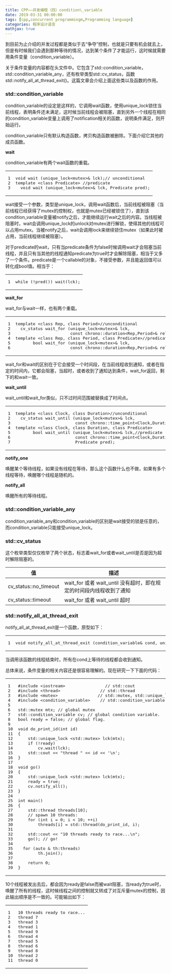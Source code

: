 ```yaml
---
title: CPP——并发编程（四）condition\_variable
date: 2019-03-31 00:00:00
tags: [cpp,concurrent programmingm,Programming language]
categories: 程序设计语言
mathjax: true
---   
```


到目前为止介绍的并发过程都是类似于去“争夺”控制，也就是只要有机会就去上，但是有时候我们会遇到那种等待的情况，达到某个条件了才能运行，这时候就需要用条件变量（condition\_variable）。


<!--more-->


关于条件变量的内容都在头文件中。它包含了std::condition\_variable，std::condition\_variable\_any，还有枚举类型std::cv\_status，函数std::notify\_all\_at\_thread\_exit()。这篇文章会介绍上面这些类以及函数的作用。

### [](about:blank#std-condition-variable "std::condition_variable")std::condition\_variable

condition\_variable的设定是这样的，它调用wait函数，使用unique\_lock锁住当前线程，表明条件还未满足，这时候当前线程会被阻塞，直到另外一个线程在相同的condition\_variable变量上调用了notification相关的函数，说明条件满足，则开始运行。

condition\_variable只有默认构造函数，拷贝构造函数被删除。下面介绍它其他的成员函数。

**wait**

condition\_variable有两个wait函数的重载。  

<table><tbody><tr><td class="gutter"><pre><span class="line">1</span><br><span class="line">2</span><br><span class="line">3</span><br></pre></td><td class="code"><pre><span class="line"><span class="function"><span class="keyword">void</span> <span class="title">wait</span> <span class="params">(unique_lock&lt;mutex&gt;&amp; lck)</span></span>;<span class="comment">// unconditional</span></span><br><span class="line"><span class="keyword">template</span> &lt;<span class="class"><span class="keyword">class</span> <span class="title">Predicate</span>&gt; //<span class="title">predicate</span></span></span><br><span class="line"><span class="class">  <span class="title">void</span> <span class="title">wait</span> (<span class="title">unique_lock</span>&lt;mutex&gt;&amp; <span class="title">lck</span>, <span class="title">Predicate</span> <span class="title">pred</span>);</span></span><br></pre></td></tr></tbody></table>

wait接受一个参数，类型是unique\_lock，调用wait函数后，当前线程被阻塞（当前线程已经获得了mutex的控制权，也就是mutex已经被锁住了），直到该condition\_variable变量被notify之后，才能继续运行wait之后的内容。当线程被阻塞时，wait会调用unique\_lock的unlock对mutex进行解锁，使得其他的线程可以占用mutex。当被notify之后，wait会调用lock来继续锁住mutex（如果此时被占用，当前线程继续被阻塞）。

对于predicate的wait，只有当predicate条件为false时候调用wait才会阻塞当前线程，并且只有当其他的线程通知predicate为true时才会解除阻塞，相当于又多了一个条件。predicate是一个callable的对象，不接受参数，并且能返回值可以转化成bool值。相当于：  

<table><tbody><tr><td class="gutter"><pre><span class="line">1</span><br></pre></td><td class="code"><pre><span class="line"><span class="keyword">while</span> (!pred()) wait(lck);</span><br></pre></td></tr></tbody></table>

**wait\_for**

wait\_for与wait一样，也有两个重载。  

<table><tbody><tr><td class="gutter"><pre><span class="line">1</span><br><span class="line">2</span><br><span class="line">3</span><br><span class="line">4</span><br><span class="line">5</span><br><span class="line">6</span><br></pre></td><td class="code"><pre><span class="line"><span class="keyword">template</span> &lt;<span class="class"><span class="keyword">class</span> <span class="title">Rep</span>, <span class="title">class</span> <span class="title">Period</span>&gt;//<span class="title">unconditional</span></span></span><br><span class="line"><span class="class">  <span class="title">cv_status</span> <span class="title">wait_for</span> (<span class="title">unique_lock</span>&lt;mutex&gt;&amp; <span class="title">lck</span>,</span></span><br><span class="line"><span class="class">                      <span class="title">const</span> <span class="title">chrono</span>:</span>:duration&lt;Rep,Period&gt;&amp; rel_time);</span><br><span class="line"><span class="keyword">template</span> &lt;<span class="class"><span class="keyword">class</span> <span class="title">Rep</span>, <span class="title">class</span> <span class="title">Period</span>, <span class="title">class</span> <span class="title">Predicate</span>&gt;//<span class="title">predicate</span></span></span><br><span class="line"><span class="class">       <span class="title">bool</span> <span class="title">wait_for</span> (<span class="title">unique_lock</span>&lt;mutex&gt;&amp; <span class="title">lck</span>,</span></span><br><span class="line"><span class="class">                      <span class="title">const</span> <span class="title">chrono</span>:</span>:duration&lt;Rep,Period&gt;&amp; rel_time, Predicate pred);</span><br></pre></td></tr></tbody></table>

wait\_for和wait的区别在于它会接受一个时间段，在当前线程收到通知，或者在指定的时间内，它都会阻塞，当超时，或者收到了通知达到条件，wait\_for返回，剩下的和wait一致。

**wait\_until**

wait\_until和wait\_for类似，只不过时间范围被替换成了时间点。  

<table><tbody><tr><td class="gutter"><pre><span class="line">1</span><br><span class="line">2</span><br><span class="line">3</span><br><span class="line">4</span><br><span class="line">5</span><br><span class="line">6</span><br><span class="line">7</span><br></pre></td><td class="code"><pre><span class="line"><span class="keyword">template</span> &lt;<span class="class"><span class="keyword">class</span> <span class="title">Clock</span>, <span class="title">class</span> <span class="title">Duration</span>&gt;//<span class="title">unconditional</span></span></span><br><span class="line"><span class="class">  <span class="title">cv_status</span> <span class="title">wait_until</span> (<span class="title">unique_lock</span>&lt;mutex&gt;&amp; <span class="title">lck</span>,</span></span><br><span class="line"><span class="class">                        <span class="title">const</span> <span class="title">chrono</span>:</span>:time_point&lt;Clock,Duration&gt;&amp; abs_time);</span><br><span class="line"><span class="keyword">template</span> &lt;<span class="class"><span class="keyword">class</span> <span class="title">Clock</span>, <span class="title">class</span> <span class="title">Duration</span>, <span class="title">class</span> <span class="title">Predicate</span>&gt;</span></span><br><span class="line"><span class="class">       <span class="title">bool</span> <span class="title">wait_until</span> (<span class="title">unique_lock</span>&lt;mutex&gt;&amp; <span class="title">lck</span>,//<span class="title">predicate</span></span></span><br><span class="line"><span class="class">                        <span class="title">const</span> <span class="title">chrono</span>:</span>:time_point&lt;Clock,Duration&gt;&amp; abs_time,</span><br><span class="line">                        Predicate pred);</span><br></pre></td></tr></tbody></table>

**notify\_one**

唤醒某个等待线程，如果没有线程在等待，那么这个函数什么也不做，如果有多个线程等待，唤醒哪个线程是随机的。

**notify\_all**

唤醒所有的等待线程。

### [](about:blank#std-condition-variable-any "std::condition_variable_any")std::condition\_variable\_any

condition\_variable\_any和condition\_variable的区别是wait接受的锁是任意的，而condition\_variable只能接受unique\_lock。

### [](about:blank#std-cv-status "std::cv_status")std::cv\_status

这个枚举类型仅仅枚举了两个状态，标志着wait\_for或者wait\_until是否是因为超时解除阻塞的。

| 值 | 描述 |
| --- | --- |
| cv\_status::no\_timeout | wait\_for 或者 wait\_until 没有超时，即在规定的时间段内线程收到了通知 |
| cv\_status::timeout | wait\_for 或者 wait\_until 超时 |

### [](about:blank#std-notify-all-at-thread-exit "std::notify_all_at_thread_exit")std::notify\_all\_at\_thread\_exit

notify\_all\_at\_thread\_exit是一个函数，原型如下：  

<table><tbody><tr><td class="gutter"><pre><span class="line">1</span><br></pre></td><td class="code"><pre><span class="line"><span class="function"><span class="keyword">void</span> <span class="title">notify_all_at_thread_exit</span> <span class="params">(condition_variable&amp; cond, unique_lock&lt;mutex&gt; lck)</span></span>;</span><br></pre></td></tr></tbody></table>

当调用该函数的线程结束时，所有在cond上等待的线程都会收到通知。

总体来说，条件变量的相关内容还是很容易理解的。现在研究一下下面的代码：

<table><tbody><tr><td class="gutter"><pre><span class="line">1</span><br><span class="line">2</span><br><span class="line">3</span><br><span class="line">4</span><br><span class="line">5</span><br><span class="line">6</span><br><span class="line">7</span><br><span class="line">8</span><br><span class="line">9</span><br><span class="line">10</span><br><span class="line">11</span><br><span class="line">12</span><br><span class="line">13</span><br><span class="line">14</span><br><span class="line">15</span><br><span class="line">16</span><br><span class="line">17</span><br><span class="line">18</span><br><span class="line">19</span><br><span class="line">20</span><br><span class="line">21</span><br><span class="line">22</span><br><span class="line">23</span><br><span class="line">24</span><br><span class="line">25</span><br><span class="line">26</span><br><span class="line">27</span><br><span class="line">28</span><br><span class="line">29</span><br><span class="line">30</span><br><span class="line">31</span><br><span class="line">32</span><br><span class="line">33</span><br><span class="line">34</span><br><span class="line">35</span><br><span class="line">36</span><br><span class="line">37</span><br><span class="line">38</span><br><span class="line">39</span><br></pre></td><td class="code"><pre><span class="line"><span class="meta">#<span class="meta-keyword">include</span> <span class="meta-string">&lt;iostream&gt;                // std::cout</span></span></span><br><span class="line"><span class="meta">#<span class="meta-keyword">include</span> <span class="meta-string">&lt;thread&gt;                // std::thread</span></span></span><br><span class="line"><span class="meta">#<span class="meta-keyword">include</span> <span class="meta-string">&lt;mutex&gt;                // std::mutex, std::unique_lock</span></span></span><br><span class="line"><span class="meta">#<span class="meta-keyword">include</span> <span class="meta-string">&lt;condition_variable&gt;    // std::condition_variable</span></span></span><br><span class="line"></span><br><span class="line"><span class="built_in">std</span>::mutex mtx; <span class="comment">// global mutex</span></span><br><span class="line"><span class="built_in">std</span>::condition_variable cv; <span class="comment">// global condition variable.</span></span><br><span class="line"><span class="keyword">bool</span> ready = <span class="literal">false</span>; <span class="comment">// global flag.</span></span><br><span class="line"></span><br><span class="line"><span class="function"><span class="keyword">void</span> <span class="title">do_print_id</span><span class="params">(<span class="keyword">int</span> id)</span></span></span><br><span class="line"><span class="function"></span>{</span><br><span class="line">    <span class="built_in">std</span>::unique_lock &lt;<span class="built_in">std</span>::mutex&gt; lck(mtx);</span><br><span class="line">    <span class="keyword">if</span> (!ready) </span><br><span class="line">        cv.wait(lck); </span><br><span class="line">    <span class="built_in">std</span>::<span class="built_in">cout</span> &lt;&lt; <span class="string">"thread "</span> &lt;&lt; id &lt;&lt; <span class="string">'\n'</span>;</span><br><span class="line">}</span><br><span class="line"></span><br><span class="line"><span class="function"><span class="keyword">void</span> <span class="title">go</span><span class="params">()</span></span></span><br><span class="line"><span class="function"></span>{</span><br><span class="line">    <span class="built_in">std</span>::unique_lock &lt;<span class="built_in">std</span>::mutex&gt; lck(mtx);</span><br><span class="line">    ready = <span class="literal">true</span>;</span><br><span class="line">    cv.notify_all(); </span><br><span class="line">}</span><br><span class="line"></span><br><span class="line"><span class="function"><span class="keyword">int</span> <span class="title">main</span><span class="params">()</span></span></span><br><span class="line"><span class="function"></span>{</span><br><span class="line">    <span class="built_in">std</span>::thread threads[<span class="number">10</span>];</span><br><span class="line">    <span class="comment">// spawn 10 threads:</span></span><br><span class="line">    <span class="keyword">for</span> (<span class="keyword">int</span> i = <span class="number">0</span>; i &lt; <span class="number">10</span>; ++i)</span><br><span class="line">        threads[i] = <span class="built_in">std</span>::thread(do_print_id, i);</span><br><span class="line"></span><br><span class="line">    <span class="built_in">std</span>::<span class="built_in">cout</span> &lt;&lt; <span class="string">"10 threads ready to race...\n"</span>;</span><br><span class="line">    go(); <span class="comment">// go!</span></span><br><span class="line"></span><br><span class="line">  <span class="keyword">for</span> (<span class="keyword">auto</span> &amp; th:threads)</span><br><span class="line">        th.join();</span><br><span class="line"></span><br><span class="line">    <span class="keyword">return</span> <span class="number">0</span>;</span><br><span class="line">}</span><br></pre></td></tr></tbody></table>

10个线程被发出去后，都会因为ready是false而被wait阻塞，当ready为true时，唤醒了所有的线程，这时候线程之间的控制就又转成了对互斥量mutex的控制，因此输出顺序是不一致的。可能输出如下：  

<table><tbody><tr><td class="gutter"><pre><span class="line">1</span><br><span class="line">2</span><br><span class="line">3</span><br><span class="line">4</span><br><span class="line">5</span><br><span class="line">6</span><br><span class="line">7</span><br><span class="line">8</span><br><span class="line">9</span><br><span class="line">10</span><br><span class="line">11</span><br></pre></td><td class="code"><pre><span class="line"><span class="number">10</span> threads ready to race...</span><br><span class="line">thread <span class="number">7</span></span><br><span class="line">thread <span class="number">3</span></span><br><span class="line">thread <span class="number">1</span></span><br><span class="line">thread <span class="number">9</span></span><br><span class="line">thread <span class="number">4</span></span><br><span class="line">thread <span class="number">5</span></span><br><span class="line">thread <span class="number">6</span></span><br><span class="line">thread <span class="number">8</span></span><br><span class="line">thread <span class="number">2</span></span><br><span class="line">thread <span class="number">0</span></span><br></pre></td></tr></tbody></table>